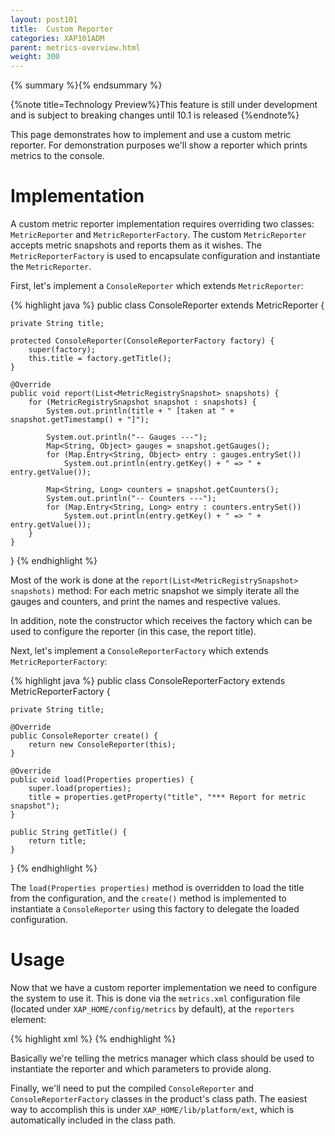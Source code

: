 ```yaml
---
layout: post101
title:  Custom Reporter
categories: XAP101ADM
parent: metrics-overview.html
weight: 300
---
```


{% summary %}{% endsummary %}

{%note title=Technology Preview%}This feature is still under development and is subject to breaking changes until 10.1 is released {%endnote%}

This page demonstrates how to implement and use a custom metric reporter. For demonstration purposes we'll show a reporter which prints metrics to the console.

# Implementation

A custom metric reporter implementation requires overriding two classes: `MetricReporter` and `MetricReporterFactory`. The custom `MetricReporter` accepts metric snapshots and reports them as it wishes. The `MetricReporterFactory` is used to encapsulate configuration and instantiate the `MetricReporter`.

First, let's implement a `ConsoleReporter` which extends `MetricReporter`:

{% highlight java %}
public class ConsoleReporter extends MetricReporter {

    private String title;

    protected ConsoleReporter(ConsoleReporterFactory factory) {
        super(factory);
        this.title = factory.getTitle();
    }

    @Override
    public void report(List<MetricRegistrySnapshot> snapshots) {
        for (MetricRegistrySnapshot snapshot : snapshots) {
            System.out.println(title + " [taken at " + snapshot.getTimestamp() + "]");

            System.out.println("-- Gauges ---");
            Map<String, Object> gauges = snapshot.getGauges();
            for (Map.Entry<String, Object> entry : gauges.entrySet())
                System.out.println(entry.getKey() + " => " + entry.getValue());

            Map<String, Long> counters = snapshot.getCounters();
            System.out.println("-- Counters ---");
            for (Map.Entry<String, Long> entry : counters.entrySet())
                System.out.println(entry.getKey() + " => " + entry.getValue());
        }
    }
}
{% endhighlight %}

Most of the work is done at the `report(List<MetricRegistrySnapshot> snapshots)` method: For each metric snapshot we simply iterate all the gauges and counters, and print the names and respective values.

In addition, note the constructor which receives the factory which can be used to configure the reporter (in this case, the report title).

Next, let's implement a `ConsoleReporterFactory` which extends `MetricReporterFactory`:

{% highlight java %}
public class ConsoleReporterFactory extends MetricReporterFactory<ConsoleReporter> {

    private String title;

    @Override
    public ConsoleReporter create() {
        return new ConsoleReporter(this);
    }

    @Override
    public void load(Properties properties) {
        super.load(properties);
        title = properties.getProperty("title", "*** Report for metric snapshot");
    }

    public String getTitle() {
        return title;
    }
}
{% endhighlight %}

The `load(Properties properties)` method is overridden to load the title from the configuration, and the `create()` method is implemented to instantiate a `ConsoleReporter` using this factory to delegate the loaded configuration.

# Usage

Now that we have a custom reporter implementation we need to configure the system to use it. This is done via the `metrics.xml` configuration file (located under `XAP_HOME/config/metrics` by default), at the `reporters` element:

{% highlight xml %}
<metrics-configuration>
    <reporters>
        <reporter name="console" factory-class="com.gigaspaces.demo.ConsoleReporterFactory">
            <property name="title" value="Some Custom Title"/>
        </reporter>
    </reporters>
</metrics-configuration>
{% endhighlight %}

Basically we're telling the metrics manager which class should be used to instantiate the reporter and which parameters to provide along.

Finally, we'll need to put the compiled `ConsoleReporter` and `ConsoleReporterFactory` classes in the product's class path. The easiest way to accomplish this is under `XAP_HOME/lib/platform/ext`, which is automatically included in the class path.
